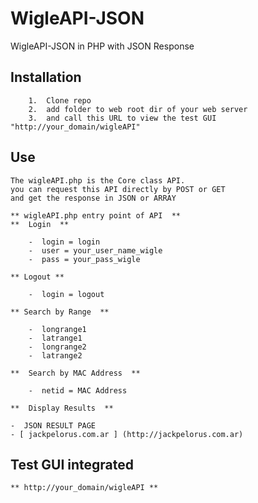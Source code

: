 WigleAPI-JSON
=============

WigleAPI-JSON in PHP with JSON Response

Installation
------------
		
		1.  Clone repo
		2.  add folder to web root dir of your web server
		3.  and call this URL to view the test GUI "http://your_domain/wigleAPI"

Use
------------

	The wigleAPI.php is the Core class API.
	you can request this API directly by POST or GET
	and get the response in JSON or ARRAY

	** wigleAPI.php entry point of API  **
	**  Login  **
		
		-  login = login
		-  user = your_user_name_wigle
		-  pass = your_pass_wigle
	
	** Logout **

		-  login = logout
	
	** Search by Range  **
		
		-  longrange1 
		-  latrange1
		-  longrange2
		-  latrange2
	
	**  Search by MAC Address  **
		
		-  netid = MAC Address		
	
	**  Display Results  **

	-  JSON RESULT PAGE
	- [ jackpelorus.com.ar ] (http://jackpelorus.com.ar)
	
	
Test GUI integrated
-------------------

	** http://your_domain/wigleAPI **